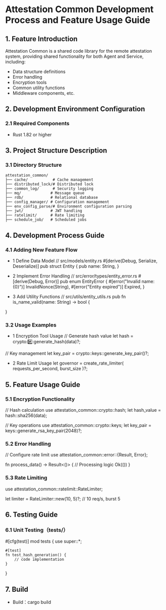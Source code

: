# Attestation Common Development Process and Feature Usage Guide

## 1. Feature Introduction
Attestation Common is a shared code library for the remote attestation system, providing shared functionality for both Agent and Service, including:
- Data structure definitions
- Error handling
- Encryption tools
- Common utility functions
- Middleware components, etc.

## 2. Development Environment Configuration

### 2.1 Required Components
- Rust 1.82 or higher

## 3. Project Structure Description

### 3.1 Directory Structure
```plaintext
attestation_common/
├── cache/           # Cache management
├── distributed_lock/# Distributed lock
├── common_log/      # Security logging
├── mq/             # Message queue
├── rdb/            # Relational database
├── config_manager/ # Configuration management
├── env_config_parse/# Environment configuration parsing
├── jwt/            # JWT handling
├── ratelimit/      # Rate limiting
├── schedule_job/   # Scheduled jobs
```

## 4. Development Process Guide

### 4.1 Adding New Feature Flow
- 1 Define Data Model
  // src/models/entity.rs
  #[derive(Debug, Serialize, Deserialize)]
  pub struct Entity  {
  pub name: String,
  }

- 2 Implement Error Handling
  // src/error/types/entity_error.rs
  #[derive(Debug, Error)]
  pub enum EntityError {
  #[error("Invalid name: {0}")]
  InvalidNonce(String),
  #[error("Entity expired")]
  Expired,
  }

- 3 Add Utility Functions
  // src/utils/entity_utils.rs
  pub fn is_name_valid(name: String) -> bool {

}

### 3.2 Usage Examples

- 1 Encryption Tool Usage
  // Generate hash value
  let hash = crypto::hash::generate_hash(data)?;

// Key management
let key_pair = crypto::keys::generate_key_pair()?;

- 2 Rate Limit Usage
  let governor = create_rate_limiter(
  requests_per_second,
  burst_size
  )?;

## 5. Feature Usage Guide

### 5.1 Encryption Functionality
// Hash calculation
use attestation_common::crypto::hash;
let hash_value = hash::sha256(data);

// Key operations
use attestation_common::crypto::keys;
let key_pair = keys::generate_rsa_key_pair(2048)?;

### 5.2 Error Handling
// Configure rate limit
use attestation_common::error::{Result, Error};

fn process_data() -> Result<()> {
// Processing logic
Ok(())
}


### 5.3 Rate Limiting
use attestation_common::ratelimit::RateLimiter;

let limiter = RateLimiter::new(10, 5)?; // 10 req/s, burst 5

## 6. Testing Guide

### 6.1 Unit Testing（tests/）
#[cfg(test)]
mod tests {
use super::*;

    #[test]
    fn test_hash_generation() {
        // code implementation
    }
}

## 7. Build
- Build：cargo build